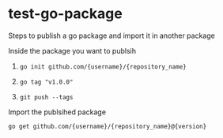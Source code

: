 # test-go-package

Steps to publish a go package and import it in another package

Inside the package you want to publsih

1. ```go init github.com/{username}/{repository_name}```

2. ```go tag "v1.0.0"```

3. ```git push --tags```

Import the publsihed package

```go get github.com/{username}/{repository_name}@{version}```

